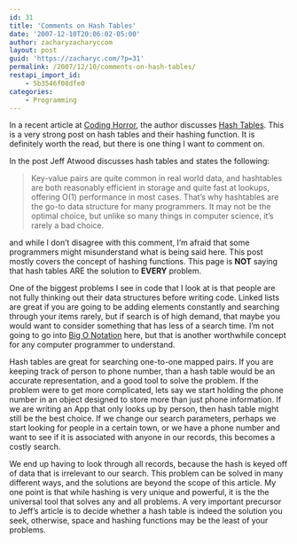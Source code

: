 ```yaml
---
id: 31
title: 'Comments on Hash Tables'
date: '2007-12-10T20:06:02-05:00'
author: zacharyzacharyccom
layout: post
guid: 'https://zacharyc.com/?p=31'
permalink: /2007/12/10/comments-on-hash-tables/
restapi_import_id:
    - 5b3546f08dfe0
categories:
    - Programming
---
```


In a recent article at [Coding Horror](http://www.codinghorror.com/blog/), the author discusses [Hash Tables](http://www.codinghorror.com/blog/archives/001014.html). This is a very strong post on hash tables and their hashing function. It is definitely worth the read, but there is one thing I want to comment on.

In the post Jeff Atwood discusses hash tables and states the following:

> Key-value pairs are quite common in real world data, and hashtables are both reasonably efficient in storage and quite fast at lookups, offering O(1) performance in most cases. That’s why hashtables are the go-to data structure for many programmers. It may not be the optimal choice, but unlike so many things in computer science, it’s rarely a bad choice.

and while I don’t disagree with this comment, I’m afraid that some programmers might misunderstand what is being said here. This post mostly covers the concept of hashing functions. This page is **NOT** saying that hash tables ARE the solution to **EVERY** problem.

One of the biggest problems I see in code that I look at is that people are not fully thinking out their data structures before writing code. Linked lists are great if you are going to be adding elements constantly and searching through your items rarely, but if search is of high demand, that maybe you would want to consider something that has less of a search time. I’m not going to go into [Big O Notation](http://en.wikipedia.org/wiki/Big_O_notation) here, but that is another worthwhile concept for any computer programmer to understand.

Hash tables are great for searching one-to-one mapped pairs. If you are keeping track of person to phone number, than a hash table would be an accurate representation, and a good tool to solve the problem. If the problem were to get more complicated, lets say we start holding the phone number in an object designed to store more than just phone information. If we are writing an App that only looks up by person, then hash table might still be the best choice. If we change our search parameters, perhaps we start looking for people in a certain town, or we have a phone number and want to see if it is associated with anyone in our records, this becomes a costly search.

We end up having to look through all records, because the hash is keyed off of data that is irrelevant to our search. This problem can be solved in many different ways, and the solutions are beyond the scope of this article. My one point is that while hashing is very unique and powerful, it is the the universal tool that solves any and all problems. A very important precursor to Jeff’s article is to decide whether a hash table is indeed the solution you seek, otherwise, space and hashing functions may be the least of your problems.